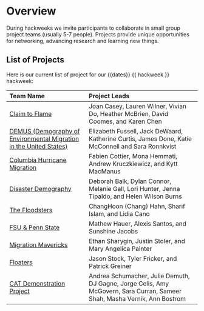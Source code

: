 # Overview

During hackweeks we invite participants to collaborate in small group project teams (usually 5-7 people). Projects provide unique opportunities for networking, advancing research and learning new things.

## List of Projects

Here is our current list of project for our {{dates}} {{ hackweek }} hackweek:

| Team Name                                    | Project Leads                                                                                     |
| :------------------------------------------- | :------------------------------------------------------------------------------------------------ |
| [Claim to Flame ](01)                          | Joan Casey, Lauren Wilner, Vivian Do, Heather McBrien, David Coomes, and Karen Chen               |
| [DEMUS (Demography of Environmental Migration in the United States)](02) | Elizabeth Fussell, Jack DeWaard, Katherine Curtis, James Done, Katie McConnell and Sara Ronnkvist |
| [Columbia Hurricane Migration](03)                               | Fabien Cottier, Mona Hemmati, Andrew Kruczkiewicz, and Kytt MacManus                              |
| [Disaster Demography](04)                 | Deborah Balk, Dylan Connor, Melanie Gall, Lori Hunter, Jenna Tipaldo, and Helen Wilson Burns      |
| [The Floodsters](05)                        | ChangHoon (Chang) Hahn, Sharif Islam, and Lidia Cano     
| [FSU & Penn State](06)                       | Mathew Hauer, Alexis Santos, and Sunshine Jacobs | 
| [Migration Mavericks](07)    | Ethan Sharygin, Justin Stoler, and Mary Angelica Painter                                          |
| [Floaters](08)                               | Jason Stock, Tyler Fricker, and Patrick Greiner                                                   |
| [CAT Demonstration Project](09)             |  Andrea Schumacher, Julie Demuth, DJ Gagne, Jorge Celis, Amy McGovern, Sara Curran, Sameer Shah, Masha Vernik, Ann Bostrom |

